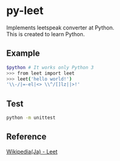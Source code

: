 # py-leet
Implements leetspeak converter at Python. <br>This is created to learn Python.

## Example

```bash
$python # It works only Python 3
>>> from leet import leet
>>> leet('hello world!')
'\\-/|=-el|<> \\^/[]lz||>!'
```

## Test

```sh
python -m unittest
```

## Reference

[Wikipedia(Ja) - Leet](https://ja.wikipedia.org/wiki/Leet)

